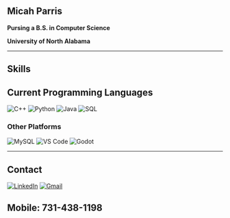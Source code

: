 ## Micah Parris

**Pursing a B.S. in Computer Science**

**University of North Alabama**
***
## Skills
## Current Programming Languages
![C++](https://img.shields.io/badge/c++-%2300599C.svg?style=for-the-badge&logo=c%2B%2B&logoColor=white)
![Python](https://img.shields.io/badge/python-3670A0?style=for-the-badge&logo=python&logoColor=ffdd54)
![Java](https://img.shields.io/badge/Java-ED8B00?style=flat&logo=java&logoColor=white)
![SQL](https://img.shields.io/badge/SQL-336791?style=flat&logo=postgresql&logoColor=white)

### Other Platforms
![MySQL](https://img.shields.io/badge/MySQL-4479A1?style=flat&logo=mysql&logoColor=white)
![VS Code](https://img.shields.io/badge/VS%20Code-007ACC?style=flat&logo=visual-studio-code&logoColor=white)
![Godot](https://img.shields.io/badge/Godot-483D8B?style=flat&logo=godot-engine&logoColor=white)
***
## Contact
[![LinkedIn](https://img.shields.io/badge/linkedin-%230077B5.svg?style=for-the-badge&logo=linkedin&logoColor=white)](www.linkedin.com/in/micah-parris-ba5809289)
[![Gmail](https://img.shields.io/badge/Gmail-D14836?style=for-the-badge&logo=gmail&logoColor=white)](micahparris1230@gmail.com)
## Mobile: 731-438-1198








<!--
**micahparris/micahparris** is a ✨ _special_ ✨ repository because its `README.md` (this file) appears on your GitHub profile.

Here are some ideas to get you started:

- 🔭 I’m currently working on ...
- 🌱 I’m currently learning ...
- 👯 I’m looking to collaborate on ...
- 🤔 I’m looking for help with ...
- 💬 Ask me about ...
- 📫 How to reach me: ...
- 😄 Pronouns: ...
- ⚡ Fun fact: ...
-->
